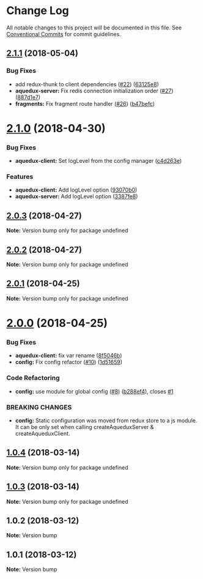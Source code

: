 # Change Log

All notable changes to this project will be documented in this file.
See [Conventional Commits](https://conventionalcommits.org) for commit guidelines.

<a name="2.1.1"></a>
## [2.1.1](https://github.com/winamax/aquedux/compare/v2.1.0...v2.1.1) (2018-05-04)


### Bug Fixes

* add redux-thunk to client dependencies ([#22](https://github.com/winamax/aquedux/issues/22)) ([63125e8](https://github.com/winamax/aquedux/commit/63125e8))
* **aquedux-server:** Fix redis connection initialization order ([#27](https://github.com/winamax/aquedux/issues/27)) ([887d1e7](https://github.com/winamax/aquedux/commit/887d1e7))
* **fragments:** Fix fragment route handler ([#26](https://github.com/winamax/aquedux/issues/26)) ([b47befc](https://github.com/winamax/aquedux/commit/b47befc))




<a name="2.1.0"></a>
# [2.1.0](https://github.com/winamax/aquedux/compare/v2.0.3...v2.1.0) (2018-04-30)


### Bug Fixes

* **aquedux-client:** Set logLevel from the config manager ([c4d263e](https://github.com/winamax/aquedux/commit/c4d263e))


### Features

* **aquedux-client:** Add logLevel option ([93070b0](https://github.com/winamax/aquedux/commit/93070b0))
* **aquedux-server:** Add logLevel option ([3387fe8](https://github.com/winamax/aquedux/commit/3387fe8))




<a name="2.0.3"></a>
## [2.0.3](https://github.com/winamax/aquedux/compare/v2.0.2...v2.0.3) (2018-04-27)




**Note:** Version bump only for package undefined

<a name="2.0.2"></a>
## [2.0.2](https://github.com/winamax/aquedux/compare/v2.0.1...v2.0.2) (2018-04-27)




**Note:** Version bump only for package undefined

<a name="2.0.1"></a>
## [2.0.1](https://github.com/winamax/aquedux/compare/v2.0.0...v2.0.1) (2018-04-25)




**Note:** Version bump only for package undefined

<a name="2.0.0"></a>
# [2.0.0](https://github.com/winamax/aquedux/compare/v1.0.4...v2.0.0) (2018-04-25)


### Bug Fixes

* **aquedux-client:** fix var rename ([8f5046b](https://github.com/winamax/aquedux/commit/8f5046b))
* **config:** Fix config refactor ([#10](https://github.com/winamax/aquedux/issues/10)) ([1d51659](https://github.com/winamax/aquedux/commit/1d51659))


### Code Refactoring

* **config:** use module for global config ([#8](https://github.com/winamax/aquedux/issues/8)) ([b288ef4](https://github.com/winamax/aquedux/commit/b288ef4)), closes [#1](https://github.com/winamax/aquedux/issues/1)


### BREAKING CHANGES

* **config:** Static configuration was moved from redux store to a js module. It can be only set when calling createAqueduxServer & createAqueduxClient.




<a name="1.0.4"></a>
## [1.0.4](https://github.com/winamax/aquedux/compare/v1.0.2...v1.0.4) (2018-03-14)




**Note:** Version bump only for package undefined

<a name="1.0.3"></a>
## [1.0.3](https://github.com/winamax/aquedux/compare/v1.0.2...v1.0.3) (2018-03-14)




**Note:** Version bump only for package undefined

<a name="1.0.2"></a>
## 1.0.2 (2018-03-12)

**Note:** Version bump

<a name="1.0.1"></a>
## 1.0.1 (2018-03-12)

**Note:** Version bump

